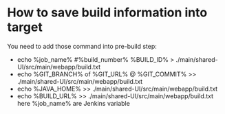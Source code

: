 # How to save build information into target
You need to add those command into pre-build step:
* echo %job_name% #%build_number% %BUILD_ID%   > ./main/shared-UI/src/main/webapp/build.txt
* echo %GIT_BRANCH% of %GIT_URL% @ %GIT_COMMIT%  >> ./main/shared-UI/src/main/webapp/build.txt
* echo %JAVA_HOME% >> ./main/shared-UI/src/main/webapp/build.txt 
* echo %BUILD_URL% >> ./main/shared-UI/src/main/webapp/build.txt 
here %job_name% are Jenkins variable
